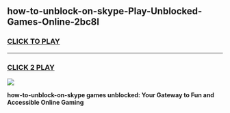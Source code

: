 
## how-to-unblock-on-skype-Play-Unblocked-Games-Online-2bc8l
<h3>
<a href="https://premium76.site?title=how-to-unblock-on-skype&ref=25A">CLICK TO PLAY</a></h3>
<hr>

<h3>
<a href="https://premium76.site?title=how-to-unblock-on-skype&ref=25A">CLICK 2 PLAY</a>
  
</h3>

<a href="https://premium76.site?title=how-to-unblock-on-skype&ref=25A"><img src="https://clearcache.store/games.png"></a>


**how-to-unblock-on-skype games unblocked: Your Gateway to Fun and Accessible Online Gaming**
